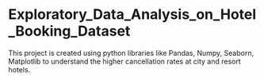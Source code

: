 # Exploratory_Data_Analysis_on_Hotel_Booking_Dataset

This project is created using python libraries like Pandas, Numpy, Seaborn, Matplotlib to understand the higher cancellation rates at city and resort hotels.
